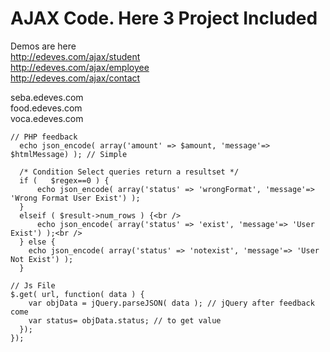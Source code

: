 # AJAX Code. Here 3 Project Included

Demos are here <br />
http://edeves.com/ajax/student <br />
http://edeves.com/ajax/employee <br />
http://edeves.com/ajax/contact <br />

seba.edeves.com <br />
food.edeves.com <br />
voca.edeves.com <br />

```
// PHP feedback
  echo json_encode( array('amount' => $amount, 'message'=> $htmlMessage) ); // Simple
  
  /* Condition Select queries return a resultset */
  if (   $regex==0 ) {
      echo json_encode( array('status' => 'wrongFormat', 'message'=> 'Wrong Format User Exist') );
  }
  elseif ( $result->num_rows ) {<br />
      echo json_encode( array('status' => 'exist', 'message'=> 'User Exist') );<br />
  } else {
    echo json_encode( array('status' => 'notexist', 'message'=> 'User Not Exist') );
  }
  
// Js File
$.get( url, function( data ) {
    var objData = jQuery.parseJSON( data ); // jQuery after feedback come
    var status= objData.status; // to get value
  });
});
```

